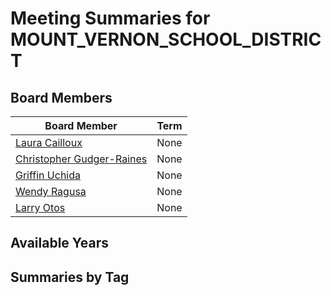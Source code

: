 # Meeting Summaries for MOUNT_VERNON_SCHOOL_DISTRICT

## Board Members

| Board Member       | Term           |
|--------------------|----------------|
| [Laura Cailloux](board_member_261.md) | None |
| [Christopher Gudger-Raines](board_member_262.md) | None |
| [Griffin Uchida](board_member_263.md) | None |
| [Wendy Ragusa](board_member_264.md) | None |
| [Larry Otos](board_member_265.md) | None |

## Available Years

## Summaries by Tag
